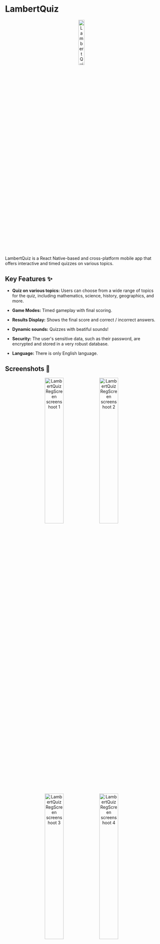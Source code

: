   

# LambertQuiz

  

<p align="center">
<img  title="LambertQuiz Logo"  alt="LambertQuiz Logo"  width="19.5%"  src="./assets/images/logo.png">
</p>

  


LambertQuiz is a React Native-based and cross-platform mobile app that offers interactive and timed quizzes on various topics.  

  

## Key Features ✨

  
-  **Quiz on various topics:** Users can choose from a wide range of topics for the quiz, including mathematics, science, history, geographics, and more.

-  **Game Modes:** Timed gameplay with final scoring.
 
  
-  **Results Display:** Shows the final score and correct / incorrect answers.

-  **Dynamic sounds:** Quizzes with beatiful sounds!

-  **Security:** The user's sensitive data, such as their password, are encrypted and stored in a very robust database.

-  **Language:** There is only English language.

  
## Screenshots 📸

  
<p align="center">
<img  title="LambertQuiz RegScreen screenshoot 1"  alt="LambertQuiz RegScreen screenshoot 1"  src="https://matteolambertucci.altervista.org/lambertquiz/screenshoots/signup/signupscreen11.jpeg"  width="35%">
<img  title="LambertQuiz RegScreen screenshoot 2"  alt="LambertQuiz RegScreen screenshoot 2"  src="https://matteolambertucci.altervista.org/lambertquiz/screenshoots/signup/signupscreen22.jpeg"  width="35%">
<img  title="LambertQuiz RegScreen screenshoot 3"  alt="LambertQuiz RegScreen screenshoot 3"  src="https://matteolambertucci.altervista.org/lambertquiz/screenshoots/signup/signupscreen33.jpeg"  width="35%">
<img  title="LambertQuiz RegScreen screenshoot 3"  alt="LambertQuiz RegScreen screenshoot 4"  src="https://matteolambertucci.altervista.org/lambertquiz/screenshoots/signup/signupscreen44.jpeg"  width="35%">
<img  title="LambertQuiz LoginScreen screenshoot 1"  alt="LambertQuiz LoginScreen screenshoot 1"  src="https://matteolambertucci.altervista.org/lambertquiz/screenshoots/signin/signinscreen11.jpeg"  width="32.75%">
<img  title="LambertQuiz LoginScreen screenshoot 2"  alt="LambertQuiz LoginScreen screenshoot 2"  src="https://matteolambertucci.altervista.org/lambertquiz/screenshoots/signin/signinscreen22.jpeg"  width="32.75%">
<img  title="LambertQuiz LoginScreen screenshoot 3"  alt="LambertQuiz LoginScreen screenshoot 3"  src="https://matteolambertucci.altervista.org/lambertquiz/screenshoots/signin/signinscreen33.jpeg"  width="32.75%">
<img  title="LambertQuiz HomeScreen screenshoot 1"  alt="LambertQuiz HomeScreen screenshoot 1"  src="https://matteolambertucci.altervista.org/lambertquiz/screenshoots/home/homescreen1.jpeg"  width="32.75%">
<img  title="LambertQuiz HomeScreen screenshoot 2"  alt="LambertQuiz HomeScreen screenshoot 2"  src="https://matteolambertucci.altervista.org/lambertquiz/screenshoots/home/homescreen2.jpeg"  width="32.75%">
<img  title="LambertQuiz HomeScreen screenshoot 3"  alt="LambertQuiz HomeScreen screenshoot 3"  src="https://matteolambertucci.altervista.org/lambertquiz/screenshoots/home/homescreen3.jpeg"  width="32.75%">
<img  title="LambertQuiz PlayQuizScreen screenshoot 1"  alt="LambertQuiz PlayQuizScreen screenshoot 1"  src="https://matteolambertucci.altervista.org/lambertquiz/screenshoots/playquiz/playquizscreen11.jpeg"  width="32.75%">
<img  title="LambertQuiz PlayQuizScreen screenshoot 2"  alt="LambertQuiz PlayQuizScreen screenshoot 2"  src="https://matteolambertucci.altervista.org/lambertquiz/screenshoots/playquiz/playquizscreen22.jpeg"  width="32.75%">
<img  title="LambertQuiz PlayQuizScreen screenshoot 3"  alt="LambertQuiz PlayQuizScreen screenshoot 3"  src="https://matteolambertucci.altervista.org/lambertquiz/screenshoots/playquiz/playquizscreen33.jpeg"  width="32.75%">
<img  title="LambertQuiz AccountScreen screenshoot 1"  alt="LambertQuiz AccountScreen screenshoot 1"  src="https://matteolambertucci.altervista.org/lambertquiz/screenshoots/account/accountscreen1.jpeg"  width="35%">
<img  title="LambertQuiz AccountScreen screenshoot 2"  alt="LambertQuiz AccountScreen screenshoot 2"  src="https://matteolambertucci.altervista.org/lambertquiz/screenshoots/account/accountscreen22.jpeg"  width="35%">
<img  title="LambertQuiz AccountScreen screenshoot 3"  alt="LambertQuiz AccountScreen screenshoot 3"  src="https://matteolambertucci.altervista.org/lambertquiz/screenshoots/account/accountscreen3.jpeg"  width="35%">
<img  title="LambertQuiz AccountScreen screenshoot 4"  alt="LambertQuiz AccountScreen screenshoot 4"  src="https://matteolambertucci.altervista.org/lambertquiz/screenshoots/account/accountscreen4.jpeg"  width="35%">
<img  title="LambertQuiz HelpScreen screenshoot 1"  alt="LambertQuiz HelpScreen screenshoot 1"  src="https://matteolambertucci.altervista.org/lambertquiz/screenshoots/help/helpscreen1.jpeg"  width="35%">
<img  title="LambertQuiz HelpScreen screenshoot 2"  alt="LambertQuiz HelpScreen screenshoot 2"  src="https://matteolambertucci.altervista.org/lambertquiz/screenshoots/help/helpscreen2.jpeg"  width="35%">
<img  title="LambertQuiz StatsScreen screenshoot 1"  alt="LambertQuiz StatsScreen screenshoot 1"  src="https://matteolambertucci.altervista.org/lambertquiz/screenshoots/stats/statsscreen11.gif"  width="35%">
<img  title="LambertQuiz StatsScreen screenshoot 2"  alt="LambertQuiz StatsScreen screenshoot 2"  src="https://matteolambertucci.altervista.org/lambertquiz/screenshoots/stats/statsscreen22.jpeg"  width="35%">
<img  title="LambertQuiz StatsScreen screenshoot 3"  alt="LambertQuiz StatsScreen screenshoot 3"  src="https://matteolambertucci.altervista.org/lambertquiz/screenshoots/stats/statscreen33.jpeg"  width="35%">
<img  title="LambertQuiz StatsScreen screenshoot 4"  alt="LambertQuiz StatsScreen screenshoot 4"  src="https://matteolambertucci.altervista.org/lambertquiz/screenshoots/stats/statsscreen44.jpeg"  width="35%">

</p>

  

  

  

## Installation 🚀 and usage⚡

  

### Requirements

  

- Node.js

  

- React Native

  

- NPM or Yarn

### Installation Instructions
  

1. Clone the repository:
  

```bash
git clone https://github.com/MattDEV02/LambertQuiz.git
```
  
2. Navigate to the project directory:
  

```bash
cd LambertQuiz
```

3. Install dependencies:  

```bash
npm install

# or using yarn

# yarn install
```

4. Start the application:  

```bash
npm  start
 
# or using yarn

# yarn start
```
  

**P.S. = You can do both third and fourth step with "my comand script":**

```bash
npm run all
```

## Some code examples

  

### `App.js`

  

```javascript

import React, { useState, useEffect } from "react";
import "react-native-gesture-handler";
import { NavigationContainer } from "@react-navigation/native";
import { RootSiblingParent } from "react-native-root-siblings";
import AuthStackNavigator from "./navigators/AuthStackNavigator";
import AppStackNavigator from "./navigators/AppStackNavigator";
import { supabase } from "./app/lib/supabase-client";
import { validateObject } from "./utils/validators";

const App = () => {
	const [session, setSession] = useState(null);

	useEffect(() => {
		supabase.auth
			.getSession()
			.then(({ data: { session } }) => {
				setSession(session);
			})
			.catch((error) => console.error(error));

		supabase.auth.onAuthStateChange(async (_event, session) => {
			console.log(_event); //  INITIAL_SESSION / SIGNED_IN / SIGNED_OUT
			setSession(session);
		});
	}, []);
	return (
		<RootSiblingParent>
			<NavigationContainer>
				{validateObject(session) && validateObject(session.user) ? (
					<AppStackNavigator sessionUser={session.user} />
				) : (
					<AuthStackNavigator />
				)}
			</NavigationContainer>
		</RootSiblingParent>
	);
};

export default App;
  

```

  

### `HomeScreen.js`

  

```javascript

import React, { useState, useEffect } from "react";
import {
	View,
	Text,
	SafeAreaView,
	FlatList,
	ScrollView,
	StyleSheet,
} from "react-native";
import { supabase } from "../app/lib/supabase-client";
import Quiz from "../components/screens/HomeScreen/Quiz";
import FormInput from "../components/shared/FormInput";
import { COLORS } from "../constants/theme";
import {
	validateObject,
	validateString,
	validateArray,
} from "../utils/validators";
import { playClickSound } from "../utils/sounds";

const HomeScreen = ({ navigation, route }) => {
	const user = route.params.user;
	
	const [quizzes, setQuizzes] = useState([]);
	const [quiz, setQuiz] = useState("");
	const [searching, setSearching] = useState(false);
	const [refreshing, setRefreshing] = useState(false);

	useEffect(() => {
		const getQuizzes = async () => {
			setRefreshing(true);
			const { data, error } = await supabase
				.from("quizzes")
				.select()
				.order("category");
			if (validateObject(error)) {
				console.error(error);
				setRefreshing(false);
			} else if (validateArray(data, 1)) {
				setQuizzes(data);
			}
			setRefreshing(false);
		};

		const getQuizzesWithSearching = async () => {
			setRefreshing(true);
			const { data, error } = await supabase.rpc("get_searched_quizzes", {
				quiz_category: quiz,
			});
			if (validateObject(error)) {
				console.error(error);
				setRefreshing(false);
			} else if (validateArray(data, 0)) {
				setQuizzes(data);
			} else if (!validateString(quiz)) {
				setSearching(false);
				getQuizzes();
			}
			setRefreshing(false);
		};

		searching ? getQuizzesWithSearching() : getQuizzes();
	}, [quiz]);

	const handleOnPlayPress = async (quiz_id) => {
		await playClickSound();
		navigation.setParams({ quizId: quiz_id });
		navigation.navigate("Play Quiz page", {
			quizId: quiz_id,
			openedQuiz: true,
		});
	};

	return (
		<SafeAreaView
			style={{
				flex: 1,
				backgroundColor: COLORS.background,
				position: "relative",
			}}
		>
			{/* TOP BAR */}
			<ScrollView
				style={{
					marginBottom: 6.75,
				}}
			>
				<View>
					{/* Welcome title */}
					<View
						style={{
							...style.container,
							marginTop: 27.5,
						}}
					>
						<Text style={{ ...style.text, fontSize: 29 }}>
							Welcome{" "}
							{validateObject(user) && validateString(user.username)
								? user.username
								: null}{" "}
							!
						</Text>
					</View>

					{/* Quiz search form */}
					<View style={style.container}>
						<FormInput
							placeholderText={"Search for a Quiz"}
							value={quiz}
							maxLength={15}
							autoComplete={"name"}
							autoCorrect={true}
							inputMode={"text"}
							keyboardType={"default"}
							inputError={false}
							inputSuccess={false}
							onChangeText={(quiz) => {
								setQuiz(quiz);
								setSearching(true);
							}}
							style={{ width: "89.5%" }}
							inputStyle={{
								marginTop: 7.5,
								marginBottom: 5,
								paddingVertical: 15,
								backgroundColor: COLORS.white,
								borderWidth: 0.35,
								borderColor: COLORS.secondary,
								borderRadius: 12,
								fontSize: 16,
							}}
						/>
					</View>
					{/* Quiz list */}
					<View style={{ marginBottom: 20 }}>
						{validateArray(quizzes, 1) ? (
							<FlatList
								data={quizzes}
								scrollEnabled={false}
								onRefresh={() => undefined}
								refreshing={refreshing}
								showsVerticalScrollIndicator={false}
								keyExtractor={(item) => item.quiz_id}
								renderItem={({ item: quiz }) => (
									<Quiz
										quiz={quiz}
										handleOnPlayPress={() =>
											handleOnPlayPress(quiz.quiz_id)
										}
									/>
								)}
							/>
						) : searching ? (
							<View style={{ ...style.container, marginTop: 47 }}>
								<Text style={{ ...style.text, color: "#EF0909" }}>
									NO Quizzes found.
								</Text>
							</View>
						) : null}
					</View>
				</View>
			</ScrollView>
		</SafeAreaView>
	);
};

const style = StyleSheet.create({
	container: {
		flexDirection: "row",
		alignItems: "center",
		justifyContent: "center",
	},
	text: {
		fontSize: 26.5,
		color: COLORS.black,
		fontWeight: "bold",
	},
});

export default HomeScreen;

```

  

### `HelpScreen.js`

 

```javascript

import React from "react";
import { SafeAreaView, ScrollView } from "react-native";
import AccordionItem from "../components/screens/HelpScreen/AccordionItem";
import HelpFooter from "../components/screens/HelpScreen/HelpFooter";
import { appName, questionsNumber } from "../constants/theme";
import { passwordMaxLength } from "../constants/fieldsConstants";

const HelpScreen = () => {
	const accordionList = [
		{
			question: "",
			response: "",
		},
			];
	return (
		<SafeAreaView>
			<ScrollView>
				{accordionList.map((item, index) => (
					<AccordionItem
						question={item.question}
						response={item.response}
						key={index}
					/>
				))}
				<HelpFooter />
			</ScrollView>
		</SafeAreaView>
	);
};

export default HelpScreen;

```

  

## Author ©️

 

Made with ❤️ and a lot of hard work 🏋️‍♂️ by:

 

- **Matteo Lambertucci (matricola 578219, Roma TRE)**

	- [GitHub Profile (MattDEV02)](https://github.com/MattDEV02)

	- [Linkedin Profile](https://www.linkedin.com/in/matteo-lambertucci-134073211)

	- [Instagram Profile (_matte.02_)](https://www.instagram.com/_matte.02_/)

	- [Moodle Profile](https://ingegneriacivileinformaticatecnologieaeronautiche.el.uniroma3.it/user/profile.php?id=5522)

	- [mat.lambertucci@stud.uniroma3.it](mat.lambertucci@stud.uniroma3.it)

	- [matteolambertucci3@gmail.com](matteolambertucci3@gmail.com)

  

I am the only author of this beatiful app 😉

  

## Technologies used 🧑‍💻

  
- **Javascript ES6**


- **React native 0.72.6**
  

- **NodeJS 20.4.0**


- **NPM 9.7.2**


- **PostgreSQL 16.0**


- **Visual Studio Code 1.85**


- **Supabase 1.0**


- **Altervista hosting**


- **Bootstrap 5**


- **HTML 5**


- **CSS 4.15**

 
- **Windows 11**

  


## Project structure 🏠

  

- **`src/`**: The main folder for the application source code.

  

	- **`src/components/`**: Contains all reusable components of the application.

	  

	- **`src/screens/`**: Primary screens of the application, each associated with specific functionalities.

	  

	- **`src/navigators/`**: Configuration and management of application navigation, using React Navigation or a similar library.

	  

	- **`src/utils/`**: Utility functions, or helpers used across multiple parts of the code.

	  

	- **`src/constants/`**: Utility constants, or helpers used across multiple parts of the code.

	  

	- **`src/App.js`**: The main component of this project, it gets rendered in the index.js file (see below).

  

- **`assets/`**: Images, fonts, or other multimedia assets used in the application.

  

- **`tests/`** Contains tests for various components, functionalities, or application logic.

  

- **`index.js`**: The main entry of this project.

  

- **`lambertquiz.sql`**: A SQL (PostGreSQL) script file that allows to create the database that I used for this App.

  

- **`package.json`**: JSON metadata file that to define various properties and configurations related to the project, including its dependencies, scripts, version information, and other metadata.

  

- **`README.md`**: Markdown documentation of this project.

  

- **`android/`**: Contains Android-specific files, including configuration files, manifest, etc.

  

- **`ios/`**: Contains iOS-specific files, including configuration files, assets, etc.

  

## Sources 🤝

  

- [Wikipedia](https://it.wikipedia.org/wiki/Pagina_principale)

- [Il Messaggero](https://www.ilmessaggero.it/)

- [The New York Times](https://www.nytimes.com/)

- [Francia Turismo](www.franciaturismo.net)

- [The Sun](https://www.thesun.co.uk/)

    

## ER Model 🔢

  

<img title="LambertQuiz ER model" alt="LambertQuiz ER model" src="https://matteolambertucci.altervista.org/lambertquiz/planning/ER_model.jpeg" width="100%">

   

  

## Relational model 🔣

  
  

<img title="LambertQuiz ER model" alt="LambertQuiz ER model" src="https://matteolambertucci.altervista.org/lambertquiz/planning/relational_model.jpeg" width="100%">

  

  

## License 🗒️



This project is licensed under the MIT License - see the [LICENSE](LICENSE) file for more details.